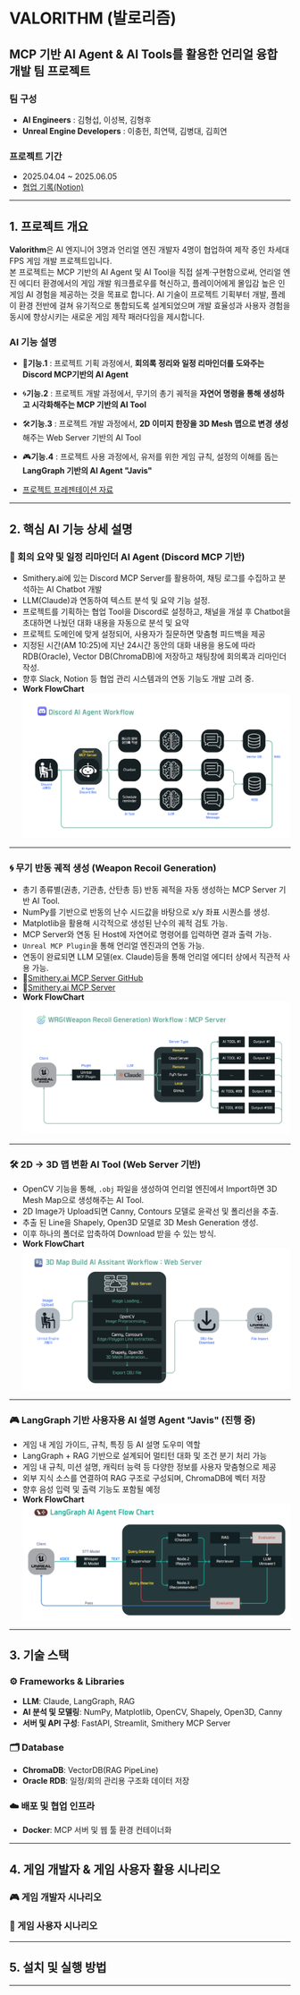 # VALORITHM (발로리즘)
## MCP 기반 AI Agent & AI Tools를 활용한 언리얼 융합 개발 팀 프로젝트
### 팀 구성
- **AI Engineers** : 김형섭, 이성복, 김형후
- **Unreal Engine Developers** : 이충헌, 최연택, 김병대, 김희연

### 프로젝트 기간
- 2025.04.04 ~ 2025.06.05
- <a href="https://www.notion.so/PotenUP-Project-5_Valorithm-1cf33c1194e8809a9512c785febf41f8?pvs=4">협업 기록(Notion)</a>

---

## 1. 프로젝트 개요
**Valorithm**은 AI 엔지니어 3명과 언리얼 엔진 개발자 4명이 협업하여 제작 중인 차세대 FPS 게임 개발 프로젝트입니다.  
본 프로젝트는 MCP 기반의 AI Agent 및 AI Tool을 직접 설계·구현함으로써, 언리얼 엔진 에디터 환경에서의 게임 개발 워크플로우를 혁신하고, 플레이어에게 몰입감 높은 인게임 AI 경험을 제공하는 것을 목표로 합니다.
AI 기술이 프로젝트 기획부터 개발, 플레이 환경 전반에 걸쳐 유기적으로 통합되도록 설계되었으며 개발 효율성과 사용자 경험을 동시에 향상시키는 새로운 게임 제작 패러다임을 제시합니다.

### AI 기능 설명

- 🧠**기능.1** : 프로젝트 기획 과정에서, **회의록 정리와 일정 리마인더를 도와주는 Discord MCP기반의 AI Agent**
- 🌀**기능.2** : 프로젝트 개발 과정에서, 무기의 총기 궤적을 **자연어 명령을 통해 생성하고 시각화해주는 MCP 기반의 AI Tool**
- 🛠️**기능.3** : 프로젝트 개발 과정에서, **2D 이미지 한장을 3D Mesh 맵으로 변경 생성**해주는 Web Server 기반의 AI Tool
- 🎮**기능.4** : 프로젝트 사용 과정에서, 유저를 위한 게임 규칙, 설정의 이해를 돕는 **LangGraph 기반의 AI Agent "Javis"**

- <a href="https://www.canva.com/design/DAGoJUcpX6I/U_m7ITH1VmmHDcPLT7uVIg/view?utm_content=DAGoJUcpX6I&utm_campaign=designshare&utm_medium=link2&utm_source=uniquelinks&utlId=hf2c64f3906">프로젝트 프레젠테이션 자료</a>

---

## 2. 핵심 AI 기능 상세 설명

### 🧠 회의 요약 및 일정 리마인더 AI Agent (Discord MCP 기반)  
- Smithery.ai에 있는 Discord MCP Server를 활용하여, 채팅 로그를 수집하고 분석하는 AI Chatbot 개발  
- LLM(Claude)과 연동하여 텍스트 분석 및 요약 기능 설정.
- 프로젝트를 기획하는 협업 Tool을 Discord로 설정하고, 채널을 개설 후 Chatbot을 초대하면 나눴던 대화 내용을 자동으로 분석 및 요약
- 프로젝트 도메인에 맞게 설정되어, 사용자가 질문하면 맞춤형 피드백을 제공
- 지정된 시간(AM 10:25)에 지난 24시간 동안의 대화 내용을 용도에 따라 RDB(Oracle), Vector DB(ChromaDB)에 저장하고 채팅창에 회의록과 리마인더 작성.  
- 향후 Slack, Notion 등 협업 관리 시스템과의 연동 기능도 개발 고려 중.
- **Work FlowChart**
![Discord AI Agent](./assets/github_readme_image1.png)

---

### 🌀 무기 반동 궤적 생성 (Weapon Recoil Generation)  
- 총기 종류별(권총, 기관총, 산탄총 등) 반동 궤적을 자동 생성하는 MCP Server 기반 AI Tool.
- NumPy를 기반으로 반동의 난수 시드값을 바탕으로 x/y 좌표 시퀀스를 생성.
- Matplotlib을 활용해 시각적으로 생성된 난수의 궤적 검토 가능.
- MCP Server와 연동 된 Host에 자연어로 명령어를 입력하면 결과 출력 가능.
- `Unreal MCP Plugin`을 통해 언리얼 엔진과의 연동 가능.
- 연동이 완료되면 LLM 모델(ex. Claude)등을 통해 언리얼 에디터 상에서 직관적 사용 가능.
- 🔗<a href="https://github.com/Hyeongseob91/mcp-server.git">Smithery.ai MCP Server GitHub</a>
- 🔗<a href="https://smithery.ai/server/@Hyeongseob91/mcp-server">Smithery.ai MCP Server</a>
- **Work FlowChart**
![무기 반동 궤적 생성 AI Tool](./assets/github_readme_image2.png)

---

### 🛠️ 2D → 3D 맵 변환 AI Tool (Web Server 기반)
- OpenCV 기능을 통해, `.obj` 파일을 생성하여 언리얼 엔진에서 Import하면 3D Mesh Map으로 생성해주는 AI Tool.  
- 2D Image가 Upload되면 Canny, Contours 모델로 윤곽선 및 폴리선을 추출.
- 추출 된 Line을 Shapely, Open3D 모델로 3D Mesh Generation 생성.
- 이후 하나의 폴더로 압축하여 Download 받을 수 있는 방식.
- **Work FlowChart**
![3D Map Build AI Assistant](./assets/github_readme_image3.png)

---

### 🎮 LangGraph 기반 사용자용 AI 설명 Agent "Javis" (진행 중)
- 게임 내 게임 가이드, 규칙, 특징 등 AI 설명 도우미 역할  
- LangGraph + RAG 기반으로 설계되어 멀티턴 대화 및 조건 분기 처리 가능  
- 게임 내 규칙, 미션 설명, 캐릭터 능력 등 다양한 정보를 사용자 맞춤형으로 제공  
- 외부 지식 소스를 연결하여 RAG 구조로 구성되며, ChromaDB에 벡터 저장  
- 향후 음성 입력 및 출력 기능도 포함될 예정  
- **Work FlowChart**
![LangGraph AI Agent](./assets/github_readme_image4.png)
---

## 3. 기술 스택

### ⚙️ Frameworks & Libraries
- **LLM**: Claude, LangGraph, RAG
- **AI 분석 및 모델링**: NumPy, Matplotlib, OpenCV, Shapely, Open3D, Canny
- **서버 및 API 구성**: FastAPI, Streamlit, Smithery MCP Server

### 🗂️ Database
- **ChromaDB**: VectorDB(RAG PipeLine)
- **Oracle RDB**: 일정/회의 관리용 구조화 데이터 저장

### ☁️ 배포 및 협업 인프라
- **Docker**: MCP 서버 및 웹 툴 환경 컨테이너화
---

## 4. 게임 개발자 & 게임 사용자 활용 시나리오

### 🎮 게임 개발자 시나리오

### 👤 게임 사용자 시나리오

---

## 5. 설치 및 실행 방법

---
